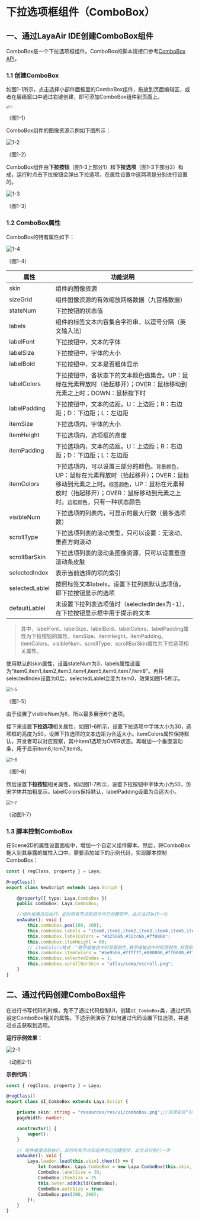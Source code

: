 # 下拉选项框组件（ComboBox）

## 一、通过LayaAir IDE创建ComboBox组件

ComboBox是一个下拉选项框组件。ComboBox的脚本请接口参考[ComboBox API](https://layaair.com/3.x/api/Chinese/index.html?version=3.0.0&type=2D&category=UI&class=laya.ui.ComboBox)。

### 1.1 创建ComboBox

如图1-1所示，点击选择小部件面板里的ComboBox组件，拖放到页面编辑区，或者在层级窗口中通过右键创建，即可添加ComboBox组件到页面上。

<img src="img/1-1.png" alt="1-1" style="zoom:50%;" />

（图1-1）

ComboBox组件的图像资源示例如下图所示：

![1-2](img/1-2.png)

（图1-2）

ComboBox组件由**下拉按钮**（图1-3上部分1）和**下拉选项**（图1-3下部分2）构成，运行时点击下拉按钮会弹出下拉选项，在属性设置中这两项是分别进行设置的。

![1-3](img/1-3.png)

（图1-3）



### 1.2 ComboBox属性

ComboBox的特有属性如下：

![1-4](img/1-4.png)

（图1-4）

| **属性**       | **功能说明**                                                 |
| -------------- | ------------------------------------------------------------ |
| skin           | 组件的图像资源                                               |
| sizeGrid       | 组件图像资源的有效缩放网格数据（九宫格数据）                 |
| stateNum       | 下拉按钮的状态值                                             |
| labels         | 组件的标签文本内容集合字符串，以逗号分隔（英文输入法）       |
| labelFont      | 下拉按钮中，文本的字体                                       |
| labelSize      | 下拉按钮中，字体的大小                                       |
| labelBold      | 下拉按钮中，文本是否粗体显示                                 |
| labelColors    | 下拉按钮中，各状态下的文本颜色值集合。UP：鼠标在元素释放时（抬起移开）；OVER：鼠标移动到元素之上时；DOWN：鼠标按下时 |
| labelPadding   | 下拉按钮中，文本的边距。U：上边距；R：右边距；D：下边距；L：左边距 |
| itemSize       | 下拉选项内，字体的大小                                       |
| itemHeight     | 下拉选项内，选项框的高度                                     |
| itemPadding    | 下拉选项内，文本的边距。U：上边距；R：右边距；D：下边距；L：左边距 |
| itemColors     | 下拉选项内，可以设置三部分的颜色。`背景颜色`，UP：鼠标在元素释放时（抬起移开）；OVER：鼠标移动到元素之上时。`标签颜色`，UP：鼠标在元素释放时（抬起移开）；OVER：鼠标移动到元素之上时。`边框颜色`，只有一种状态颜色 |
| visibleNum     | 下拉选项的列表内，可显示的最大行数（最多选项数）             |
| scrollType     | 下拉选项列表的滚动类型，只可以设置：无滚动、垂直方向滚动     |
| scrollBarSkin  | 下拉选项列表的滚动条图像资源，只可以设置垂直滚动条皮肤       |
| selectedIndex  | 表示当前选择的项的索引                                       |
| selectedLablel | 按照标签文本labels，设置下拉列表默认选项值，即下拉按钮显示的选项 |
| defaultLablel  | 未设置下拉列表选项值时（selectedIndex为-1），在下拉按钮显示框中用于提示的文本 |

> 其中，labelFont、labelSize、labelBold、labelColors、labelPadding属性为下拉按钮的属性，itemSize、itemHeight、itemPadding、itemColors、visibleNum、scrollType、scrollBarSkin属性为下拉选项相关属性。

使用默认的skin属性，设置stateNum为3，labels属性设置为“item0,item1,item2,item3,item4,item5,item6,item7,item8”。再将selectedIndex设置为0后，selectedLablel会变为item0，效果如图1-5所示。

<img src="img/1-5.png" alt="1-5" style="zoom:80%;" />

（图1-5）

由于设置了visibleNum为6，所以最多展示6个选项。

接下来设置**下拉选项**相关属性，如图1-6所示，设置下拉选项中字体大小为30，选项框的高度为50，设置下拉选项的文本边距为合适大小。itemColors属性保持默认，开发者可以对应观察，其中item1选项为OVER状态。再增加一个垂直滚动条，用于显示item6,item7,item8。

<img src="img/1-6.png" alt="1-6" style="zoom: 80%;" />

（图1-6）

然后设置**下拉按钮**相关属性，如动图1-7所示，设置下拉按钮中字体大小为50，仿宋字体并加粗显示。labelColors保持默认，labelPadding设置为合适大小。

<img src="img/1-7.gif" alt="1-7" style="zoom:80%;" />

（动图1-7）



### 1.3 脚本控制ComboBox

在Scene2D的属性设置面板中，增加一个自定义组件脚本。然后，将ComboBox拖入到其暴露的属性入口中。需要添加如下的示例代码，实现脚本控制ComboBox：

```typescript
const { regClass, property } = Laya;

@regClass()
export class NewScript extends Laya.Script {

    @property({ type: Laya.ComboBox })
    public combobox: Laya.ComboBox;

    //组件被激活后执行，此时所有节点和组件均已创建完毕，此方法只执行一次
    onAwake(): void {
        this.combobox.pos(100, 100);
        this.combobox.labels = "item0,item1,item2,item3,item4,item5,item6,item7";
        this.combobox.labelColors = "#32556b,#32cc6b,#ff0000";
        this.combobox.itemHeight = 60;
        // itemColors格式："悬停或被选中时背景颜色,悬停或被选中时标签颜色,标签颜色,边框颜色,背景颜色"
        this.combobox.itemColors = "#5e95b6,#ffffff,#000000,#ff0000,#ffffff";
        this.combobox.selectedIndex = 1;
        this.combobox.scrollBarSkin = "atlas/comp/vscroll.png";
    }
}
```



## 二、通过代码创建ComboBox组件 

在进行书写代码的时候，免不了通过代码控制UI，创建`UI_ComboBox`类，通过代码设定ComboBox相关的属性。下述示例演示了如何通过代码设置下拉选项，并通过点击获取到选项。

**运行示例效果：**

![2-1](img/2-1.gif)

（动图2-1）

**示例代码：**

```typescript
const { regClass, property } = Laya;

@regClass()
export class UI_ComboBox extends Laya.Script {

    private skin: string = "resources/res/ui/combobox.png";//资源来自“引擎API使用示例”
    pageWidth: number;

    constructor() {
        super();
    }

    // 组件被激活后执行，此时所有节点和组件均已创建完毕，此方法只执行一次
    onAwake(): void {
        Laya.loader.load(this.skin).then(() => {
            let ComboBox: Laya.ComboBox = new Laya.ComboBox(this.skin, "item0,item1,item2,item3,item4,item5");
            ComboBox.labelSize = 30;
            ComboBox.itemSize = 25
            this.owner.addChild(ComboBox);
            ComboBox.autoSize = true;
            ComboBox.pos(200, 200);
        });
    }
}
```



